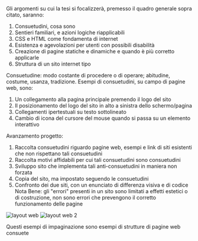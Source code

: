 Gli argomenti su cui la tesi si focalizzerà, premesso il quadro generale sopra citato, saranno:

1)	Consuetudini, cosa sono
2)	Sentieri familiari, e azioni logiche riapplicabili
3)	CSS e HTML come fondamenta di internet
4)	Esistenza e agevolazioni per utenti con possibili disabilità
5)	Creazione di pagine statiche e dinamiche e quando è più corretto applicarle
6)	Struttura di un sito internet tipo

Consuetudine: modo costante di procedere o di operare; abitudine, costume, usanza, tradizione.
Esempi di consuetudini, su campo di pagine web, sono:

1) Un collegamento alla pagina principale premendo il logo del sito
2) Il posizionamento del logo del sito in alto a sinistra dello schermo/pagina
3) Collegamenti ipertestuali su testo sottolineato
4) Cambio di icona del cursore del mouse quando si passa su un elemento interattivo

Avanzamento progetto:

1) Raccolta consuetudini riguardo pagine web, esempi e link di siti esistenti che non rispettano tali consuetudini
2) Raccolta motivi affidabili per cui tali consuetudini sono consuetudini
3) Sviluppo sito che implementa tali anti-consuetudini in maniera non forzata
4) Copia del sito, ma impostato seguendo le consuetudini
5) Confronto dei due siti, con un enunciato di differenza visiva e di codice
Nota Bene: gli "errori" presenti in un sito sono limitati a effetti estetici o di costruzione, non sono errori che prevengono il corretto
funzionamento delle pagine

![layout web](https://github.com/user-attachments/assets/93d0e04e-1801-43ab-bb54-b6832281ed85) ![layout web 2](https://github.com/user-attachments/assets/6256f6a3-e355-4217-a380-5a48c3c64c49)


Questi esempi di impaginazione sono esempi di strutture di pagine web consuete

